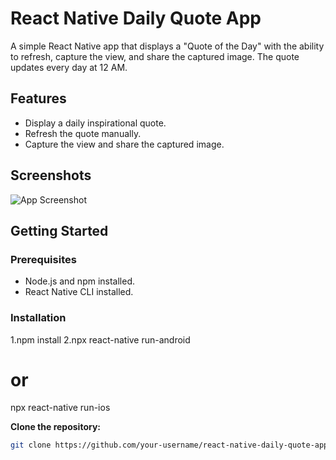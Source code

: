 # React Native Daily Quote App

A simple React Native app that displays a "Quote of the Day" with the ability to refresh, capture the view, and share the captured image. The quote updates every day at 12 AM.

## Features

- Display a daily inspirational quote.
- Refresh the quote manually.
- Capture the view and share the captured image.

## Screenshots

![App Screenshot](screenshots/screenshot.png)

## Getting Started

### Prerequisites

- Node.js and npm installed.
- React Native CLI installed.

### Installation
1.npm install
2.npx react-native run-android
# or
npx react-native run-ios



 **Clone the repository:**

   ```bash
   git clone https://github.com/your-username/react-native-daily-quote-app.git
